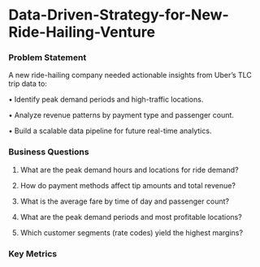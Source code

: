 # Data-Driven-Strategy-for-New-Ride-Hailing-Venture

### Problem Statement
A new ride-hailing company needed actionable insights from Uber’s TLC trip data to:

•	Identify peak demand periods and high-traffic locations.

•	Analyze revenue patterns by payment type and passenger count.

•	Build a scalable data pipeline for future real-time analytics.

### Business Questions

1.	What are the peak demand hours and locations for ride demand?
   
2.	How do payment methods affect tip amounts and total revenue?
   
3.	What is the average fare by time of day and passenger count?
   
4.	What are the peak demand periods and most profitable locations?
   
5.	Which customer segments (rate codes) yield the highest margins?

### Key Metrics


